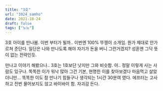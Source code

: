 ```yaml
---
title: "3호"
url: "1024_samho"
date: 2021-10-24
draft: false
tags: ["노노"]
---
```

3호 아이를 만나봄. 이번 부터가 될까.. 이번엔 100% 뚜쟁이 소개임. 뭔가 제대로 안가르쳐 준단다. 일단은 나와 만나도록 해야 자기가 돈을 버니 그런거겠지? 성혼엔 그닥 뜻이 없는 전략인듯.

만나고 이야기 해봤으나.. 3호는 1호보단 낫지만 그와 비슷함. 아.. 정말 이렇게 사는 사람도 있구나. 똑똑한 이가 워낙 많아 그건 기본, 현명한 이를 찾아보겠다 마음먹고 살았더니만... 똑똑한 이도 참 만나기 힘들구나 생각되는 1시간 30분여 였다. 에프터는 고사하고 전번 물어보지도 않고 바이바이 함. 자괴감 든다.
